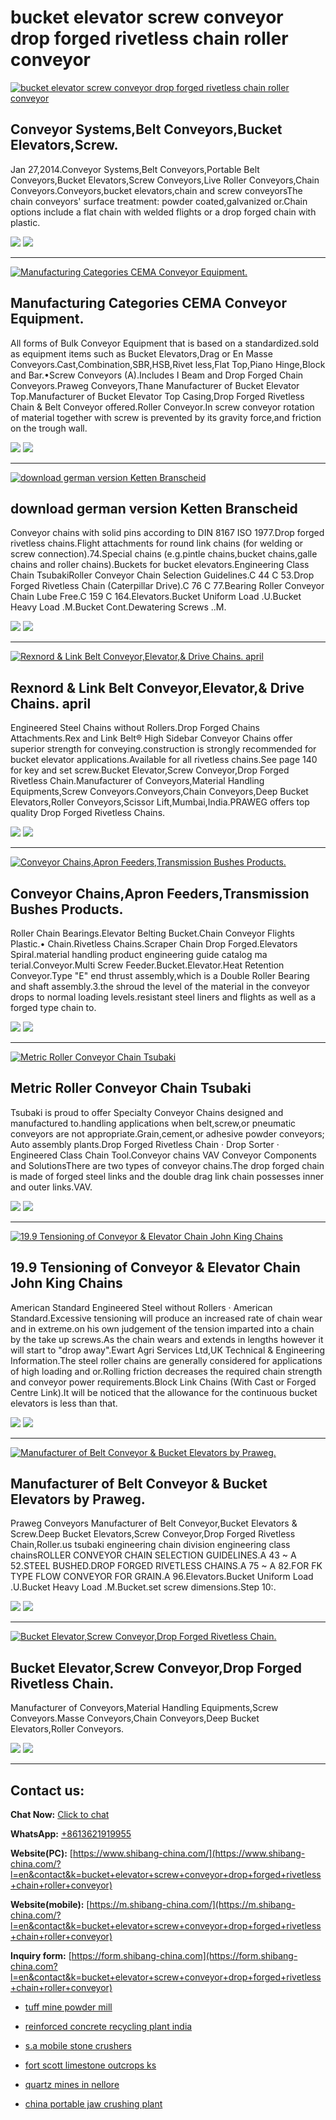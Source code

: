 # bucket elevator screw conveyor drop forged rivetless chain roller conveyor

<a href="https://swt.shibang-china.com/?l=en&img&k=bucket+elevator+screw+conveyor+drop+forged+rivetless+chain+roller+conveyor" target="_blank">![bucket elevator screw conveyor drop forged rivetless chain roller conveyor](http://static.shibang-china.com/all-800x300/1371.jpg)</a>

## Conveyor Systems,Belt Conveyors,Bucket Elevators,Screw.
Jan 27,2014.Conveyor Systems,Belt Conveyors,Portable Belt Conveyors,Bucket Elevators,Screw Conveyors,Live Roller Conveyors,Chain Conveyors.Conveyors,bucket elevators,chain and screw conveyorsThe chain conveyors&#39; surface treatment: powder coated,galvanized or.Chain options include a flat chain with welded flights or a drop forged chain with plastic.


<a href="https://whatsapp.shibangsoft.com/WhatsApp.php" target="_blank" title="WhatsApp">![](http://static.shibang-china.com/icon/whatsapp.png)</a> <a href="https://swt.shibang-china.com/?l=en&icon&k=bucket+elevator+screw+conveyor+drop+forged+rivetless+chain+roller+conveyor" target="_blank">![](http://static.shibang-china.com/icon/chat-en.png)</a>

---

<a href="https://swt.shibang-china.com/?l=en&img&k=bucket+elevator+screw+conveyor+drop+forged+rivetless+chain+roller+conveyor" target="_blank">![Manufacturing Categories CEMA Conveyor Equipment.](http://static.shibang-china.com/all-800x300/297.jpg)</a>

## Manufacturing Categories CEMA Conveyor Equipment.
All forms of Bulk Conveyor Equipment that is based on a standardized.sold as equipment items such as Bucket Elevators,Drag or En Masse Conveyors.Cast,Combination,SBR,HSB,Rivet less,Flat Top,Piano Hinge,Block and Bar.•Screw Conveyors (A).Includes I Beam and Drop Forged Chain Conveyors.Praweg Conveyors,Thane Manufacturer of Bucket Elevator Top.Manufacturer of Bucket Elevator Top Casing,Drop Forged Rivetless Chain &amp; Belt Conveyor offered.Roller Conveyor.In screw conveyor rotation of material together with screw is prevented by its gravity force,and friction on the trough wall.


<a href="https://whatsapp.shibangsoft.com/WhatsApp.php" target="_blank" title="WhatsApp">![](http://static.shibang-china.com/icon/whatsapp.png)</a> <a href="https://swt.shibang-china.com/?l=en&icon&k=bucket+elevator+screw+conveyor+drop+forged+rivetless+chain+roller+conveyor" target="_blank">![](http://static.shibang-china.com/icon/chat-en.png)</a>

---

<a href="https://swt.shibang-china.com/?l=en&img&k=bucket+elevator+screw+conveyor+drop+forged+rivetless+chain+roller+conveyor" target="_blank">![download german version Ketten Branscheid](http://static.shibang-china.com/all-800x300/1305.jpg)</a>

## download german version Ketten Branscheid
Conveyor chains with solid pins according to DIN 8167 ISO 1977.Drop forged rivetless chains.Flight attachments for round link chains (for welding or screw connection).74.Special chains (e.g.pintle chains,bucket chains,galle chains and roller chains).Buckets for bucket elevators.Engineering Class Chain TsubakiRoller Conveyor Chain Selection Guidelines.C 44 C 53.Drop Forged Rivetless Chain (Caterpillar Drive).C 76 C 77.Bearing Roller Conveyor Chain Lube Free.C 159 C 164.Elevators.Bucket Uniform Load .U.Bucket Heavy Load .M.Bucket Cont.Dewatering Screws ..M.


<a href="https://whatsapp.shibangsoft.com/WhatsApp.php" target="_blank" title="WhatsApp">![](http://static.shibang-china.com/icon/whatsapp.png)</a> <a href="https://swt.shibang-china.com/?l=en&icon&k=bucket+elevator+screw+conveyor+drop+forged+rivetless+chain+roller+conveyor" target="_blank">![](http://static.shibang-china.com/icon/chat-en.png)</a>

---

<a href="https://swt.shibang-china.com/?l=en&img&k=bucket+elevator+screw+conveyor+drop+forged+rivetless+chain+roller+conveyor" target="_blank">![Rexnord &amp; Link Belt Conveyor,Elevator,&amp; Drive Chains. april](http://static.shibang-china.com/all-800x300/1401.jpg)</a>

## Rexnord &amp; Link Belt Conveyor,Elevator,&amp; Drive Chains. april
Engineered Steel Chains without Rollers.Drop Forged Chains Attachments.Rex and Link Belt® High Sidebar Conveyor Chains offer superior strength for conveying.construction is strongly recommended for bucket elevator applications.Available for all rivetless chains.See page 140 for key and set screw.Bucket Elevator,Screw Conveyor,Drop Forged Rivetless Chain.Manufacturer of Conveyors,Material Handling Equipments,Screw Conveyors.Conveyors,Chain Conveyors,Deep Bucket Elevators,Roller Conveyors,Scissor Lift,Mumbai,India.PRAWEG offers top quality Drop Forged Rivetless Chains.


<a href="https://whatsapp.shibangsoft.com/WhatsApp.php" target="_blank" title="WhatsApp">![](http://static.shibang-china.com/icon/whatsapp.png)</a> <a href="https://swt.shibang-china.com/?l=en&icon&k=bucket+elevator+screw+conveyor+drop+forged+rivetless+chain+roller+conveyor" target="_blank">![](http://static.shibang-china.com/icon/chat-en.png)</a>

---

<a href="https://swt.shibang-china.com/?l=en&img&k=bucket+elevator+screw+conveyor+drop+forged+rivetless+chain+roller+conveyor" target="_blank">![Conveyor Chains,Apron Feeders,Transmission Bushes Products.](http://static.shibang-china.com/all-800x300/1030.jpg)</a>

## Conveyor Chains,Apron Feeders,Transmission Bushes Products.
Roller Chain Bearings.Elevator Belting Bucket.Chain Conveyor Flights Plastic.• Chain.Rivetless Chains.Scraper Chain Drop Forged.Elevators Spiral.material handling product engineering guide catalog ma terial.Conveyor.Multi Screw Feeder.Bucket.Elevator.Heat Retention Conveyor.Type "E" end thrust assembly,which is a Double Roller Bearing and shaft assembly.3.the shroud the level of the material in the conveyor drops to normal loading levels.resistant steel liners and flights as well as a forged type chain to.


<a href="https://whatsapp.shibangsoft.com/WhatsApp.php" target="_blank" title="WhatsApp">![](http://static.shibang-china.com/icon/whatsapp.png)</a> <a href="https://swt.shibang-china.com/?l=en&icon&k=bucket+elevator+screw+conveyor+drop+forged+rivetless+chain+roller+conveyor" target="_blank">![](http://static.shibang-china.com/icon/chat-en.png)</a>

---

<a href="https://swt.shibang-china.com/?l=en&img&k=bucket+elevator+screw+conveyor+drop+forged+rivetless+chain+roller+conveyor" target="_blank">![Metric Roller Conveyor Chain Tsubaki](http://static.shibang-china.com/all-800x300/1064.jpg)</a>

## Metric Roller Conveyor Chain Tsubaki
Tsubaki is proud to offer Specialty Conveyor Chains designed and manufactured to.handling applications when belt,screw,or pneumatic conveyors are not appropriate.Grain,cement,or adhesive powder conveyors; Auto assembly plants.Drop Forged Rivetless Chain &middot; Drop Sorter &middot; Engineered Class Chain Tool.Conveyor chains VAV Conveyor Components and SolutionsThere are two types of conveyor chains.The drop forged chain is made of forged steel links and the double drag link chain possesses inner and outer links.VAV.


<a href="https://whatsapp.shibangsoft.com/WhatsApp.php" target="_blank" title="WhatsApp">![](http://static.shibang-china.com/icon/whatsapp.png)</a> <a href="https://swt.shibang-china.com/?l=en&icon&k=bucket+elevator+screw+conveyor+drop+forged+rivetless+chain+roller+conveyor" target="_blank">![](http://static.shibang-china.com/icon/chat-en.png)</a>

---

<a href="https://swt.shibang-china.com/?l=en&img&k=bucket+elevator+screw+conveyor+drop+forged+rivetless+chain+roller+conveyor" target="_blank">![19.9 Tensioning of Conveyor &amp; Elevator Chain John King Chains](http://static.shibang-china.com/all-800x300/1408.jpg)</a>

## 19.9 Tensioning of Conveyor &amp; Elevator Chain John King Chains
American Standard Engineered Steel without Rollers &middot; American Standard.Excessive tensioning will produce an increased rate of chain wear and in extreme.on his own judgement of the tension imparted into a chain by the take up screws.As the chain wears and extends in lengths however it will start to "drop away".Ewart Agri Services Ltd,UK Technical &amp; Engineering Information.The steel roller chains are generally considered for applications of high loading and or.Rolling friction decreases the required chain strength and conveyor power requirements.Block Link Chains (With Cast or Forged Centre Link).It will be noticed that the allowance for the continuous bucket elevators is less than that.


<a href="https://whatsapp.shibangsoft.com/WhatsApp.php" target="_blank" title="WhatsApp">![](http://static.shibang-china.com/icon/whatsapp.png)</a> <a href="https://swt.shibang-china.com/?l=en&icon&k=bucket+elevator+screw+conveyor+drop+forged+rivetless+chain+roller+conveyor" target="_blank">![](http://static.shibang-china.com/icon/chat-en.png)</a>

---

<a href="https://swt.shibang-china.com/?l=en&img&k=bucket+elevator+screw+conveyor+drop+forged+rivetless+chain+roller+conveyor" target="_blank">![Manufacturer of Belt Conveyor &amp; Bucket Elevators by Praweg.](http://static.shibang-china.com/all-800x300/1168.jpg)</a>

## Manufacturer of Belt Conveyor &amp; Bucket Elevators by Praweg.
Praweg Conveyors Manufacturer of Belt Conveyor,Bucket Elevators &amp; Screw.Deep Bucket Elevators,Screw Conveyor,Drop Forged Rivetless Chain,Roller.us tsubaki engineering chain division engineering class chainsROLLER CONVEYOR CHAIN SELECTION GUIDELINES.A 43 ~ A 52.STEEL BUSHED.DROP FORGED RIVETLESS CHAINS.A 75 ~ A 82.FOR FK TYPE FLOW CONVEYOR FOR GRAIN.A 96.Elevators.Bucket Uniform Load .U.Bucket Heavy Load .M.Bucket.set screw dimensions.Step 10:.


<a href="https://whatsapp.shibangsoft.com/WhatsApp.php" target="_blank" title="WhatsApp">![](http://static.shibang-china.com/icon/whatsapp.png)</a> <a href="https://swt.shibang-china.com/?l=en&icon&k=bucket+elevator+screw+conveyor+drop+forged+rivetless+chain+roller+conveyor" target="_blank">![](http://static.shibang-china.com/icon/chat-en.png)</a>

---

<a href="https://swt.shibang-china.com/?l=en&img&k=bucket+elevator+screw+conveyor+drop+forged+rivetless+chain+roller+conveyor" target="_blank">![Bucket Elevator,Screw Conveyor,Drop Forged Rivetless Chain.](http://static.shibang-china.com/all-800x300/873.jpg)</a>

## Bucket Elevator,Screw Conveyor,Drop Forged Rivetless Chain.
Manufacturer of Conveyors,Material Handling Equipments,Screw Conveyors.Masse Conveyors,Chain Conveyors,Deep Bucket Elevators,Roller Conveyors.

<a href="https://whatsapp.shibangsoft.com/WhatsApp.php" target="_blank" title="WhatsApp">![](http://static.shibang-china.com/icon/whatsapp.png)</a> <a href="https://swt.shibang-china.com/?l=en&icon&k=bucket+elevator+screw+conveyor+drop+forged+rivetless+chain+roller+conveyor" target="_blank">![](http://static.shibang-china.com/icon/chat-en.png)</a>

---
## Contact us:

**Chat Now:** [Click to chat](https://swt.shibang-china.com?l=en&contact&k=bucket+elevator+screw+conveyor+drop+forged+rivetless+chain+roller+conveyor)

**WhatsApp:**  [+8613621919955](https://whatsapp.shibangsoft.com/WhatsApp.php)

**Website(PC):** [https://www.shibang-china.com/](https://www.shibang-china.com/?l=en&contact&k=bucket+elevator+screw+conveyor+drop+forged+rivetless+chain+roller+conveyor)

**Website(mobile):** [https://m.shibang-china.com/](https://m.shibang-china.com/?l=en&contact&k=bucket+elevator+screw+conveyor+drop+forged+rivetless+chain+roller+conveyor)

**Inquiry form:** [https://form.shibang-china.com](https://form.shibang-china.com?l=en&contact&k=bucket+elevator+screw+conveyor+drop+forged+rivetless+chain+roller+conveyor)

* [tuff mine powder mill](../133/tuff%20mine%20powder%20mill.md)

* [reinforced concrete recycling plant india](../131/reinforced%20concrete%20recycling%20plant%20india.md)

* [s.a mobile stone crushers](../133/s.a%20mobile%20stone%20crushers.md)

* [fort scott limestone outcrops ks](../138/fort%20scott%20limestone%20outcrops%20ks.md)

* [quartz mines in nellore](../129/quartz%20mines%20in%20nellore.md)

* [china portable jaw crushing plant](../126/china%20portable%20jaw%20crushing%20plant.md)